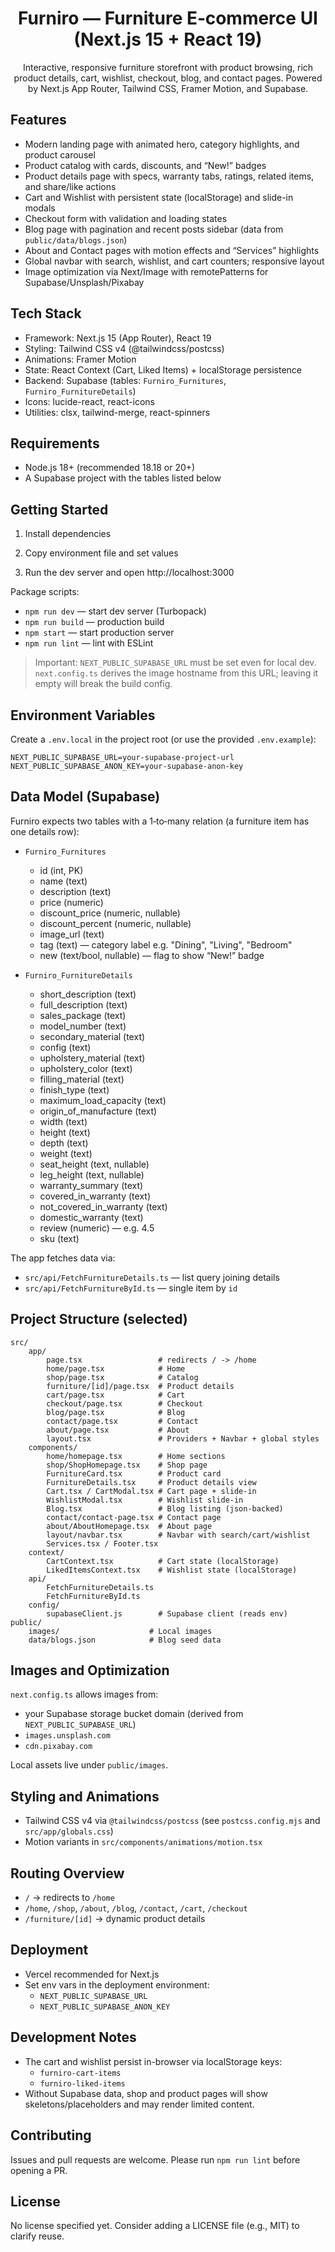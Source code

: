 <div align="center">

# Furniro — Furniture E‑commerce UI (Next.js 15 + React 19)

Interactive, responsive furniture storefront with product browsing, rich product details, cart, wishlist, checkout, blog, and contact pages. Powered by Next.js App Router, Tailwind CSS, Framer Motion, and Supabase.

</div>

## Features

- Modern landing page with animated hero, category highlights, and product carousel
- Product catalog with cards, discounts, and “New!” badges
- Product details page with specs, warranty tabs, ratings, related items, and share/like actions
- Cart and Wishlist with persistent state (localStorage) and slide-in modals
- Checkout form with validation and loading states
- Blog page with pagination and recent posts sidebar (data from `public/data/blogs.json`)
- About and Contact pages with motion effects and “Services” highlights
- Global navbar with search, wishlist, and cart counters; responsive layout
- Image optimization via Next/Image with remotePatterns for Supabase/Unsplash/Pixabay

## Tech Stack

- Framework: Next.js 15 (App Router), React 19
- Styling: Tailwind CSS v4 (@tailwindcss/postcss)
- Animations: Framer Motion
- State: React Context (Cart, Liked Items) + localStorage persistence
- Backend: Supabase (tables: `Furniro_Furnitures`, `Furniro_FurnitureDetails`)
- Icons: lucide-react, react-icons
- Utilities: clsx, tailwind-merge, react-spinners

## Requirements

- Node.js 18+ (recommended 18.18 or 20+)
- A Supabase project with the tables listed below

## Getting Started

1. Install dependencies

2. Copy environment file and set values

3. Run the dev server and open http://localhost:3000

Package scripts:

- `npm run dev` — start dev server (Turbopack)
- `npm run build` — production build
- `npm start` — start production server
- `npm run lint` — lint with ESLint

> Important: `NEXT_PUBLIC_SUPABASE_URL` must be set even for local dev. `next.config.ts` derives the image hostname from this URL; leaving it empty will break the build config.

## Environment Variables

Create a `.env.local` in the project root (or use the provided `.env.example`):

```
NEXT_PUBLIC_SUPABASE_URL=your-supabase-project-url
NEXT_PUBLIC_SUPABASE_ANON_KEY=your-supabase-anon-key
```

## Data Model (Supabase)

Furniro expects two tables with a 1‑to‑many relation (a furniture item has one details row):

- `Furniro_Furnitures`

  - id (int, PK)
  - name (text)
  - description (text)
  - price (numeric)
  - discount_price (numeric, nullable)
  - discount_percent (numeric, nullable)
  - image_url (text)
  - tag (text) — category label e.g. "Dining", "Living", "Bedroom"
  - new (text/bool, nullable) — flag to show “New!” badge

- `Furniro_FurnitureDetails`
  - short_description (text)
  - full_description (text)
  - sales_package (text)
  - model_number (text)
  - secondary_material (text)
  - config (text)
  - upholstery_material (text)
  - upholstery_color (text)
  - filling_material (text)
  - finish_type (text)
  - maximum_load_capacity (text)
  - origin_of_manufacture (text)
  - width (text)
  - height (text)
  - depth (text)
  - weight (text)
  - seat_height (text, nullable)
  - leg_height (text, nullable)
  - warranty_summary (text)
  - covered_in_warranty (text)
  - not_covered_in_warranty (text)
  - domestic_warranty (text)
  - review (numeric) — e.g. 4.5
  - sku (text)

The app fetches data via:

- `src/api/FetchFurnitureDetails.ts` — list query joining details
- `src/api/FetchFurnitureById.ts` — single item by `id`

## Project Structure (selected)

```
src/
	app/
		page.tsx                 # redirects / -> /home
		home/page.tsx            # Home
		shop/page.tsx            # Catalog
		furniture/[id]/page.tsx  # Product details
		cart/page.tsx            # Cart
		checkout/page.tsx        # Checkout
		blog/page.tsx            # Blog
		contact/page.tsx         # Contact
		about/page.tsx           # About
		layout.tsx               # Providers + Navbar + global styles
	components/
		home/homepage.tsx        # Home sections
		shop/ShopHomepage.tsx    # Shop page
		FurnitureCard.tsx        # Product card
		FurnitureDetails.tsx     # Product details view
		Cart.tsx / CartModal.tsx # Cart page + slide-in
		WishlistModal.tsx        # Wishlist slide-in
		Blog.tsx                 # Blog listing (json-backed)
		contact/contact-page.tsx # Contact page
		about/AboutHomepage.tsx  # About page
		layout/navbar.tsx        # Navbar with search/cart/wishlist
		Services.tsx / Footer.tsx
	context/
		CartContext.tsx          # Cart state (localStorage)
		LikedItemsContext.tsx    # Wishlist state (localStorage)
	api/
		FetchFurnitureDetails.ts
		FetchFurnitureById.ts
	config/
		supabaseClient.js        # Supabase client (reads env)
public/
	images/                    # Local images
	data/blogs.json            # Blog seed data
```

## Images and Optimization

`next.config.ts` allows images from:

- your Supabase storage bucket domain (derived from `NEXT_PUBLIC_SUPABASE_URL`)
- `images.unsplash.com`
- `cdn.pixabay.com`

Local assets live under `public/images`.

## Styling and Animations

- Tailwind CSS v4 via `@tailwindcss/postcss` (see `postcss.config.mjs` and `src/app/globals.css`)
- Motion variants in `src/components/animations/motion.tsx`

## Routing Overview

- `/` → redirects to `/home`
- `/home`, `/shop`, `/about`, `/blog`, `/contact`, `/cart`, `/checkout`
- `/furniture/[id]` → dynamic product details

## Deployment

- Vercel recommended for Next.js
- Set env vars in the deployment environment:
  - `NEXT_PUBLIC_SUPABASE_URL`
  - `NEXT_PUBLIC_SUPABASE_ANON_KEY`

## Development Notes

- The cart and wishlist persist in-browser via localStorage keys:
  - `furniro-cart-items`
  - `furniro-liked-items`
- Without Supabase data, shop and product pages will show skeletons/placeholders and may render limited content.

## Contributing

Issues and pull requests are welcome. Please run `npm run lint` before opening a PR.

## License

No license specified yet. Consider adding a LICENSE file (e.g., MIT) to clarify reuse.
